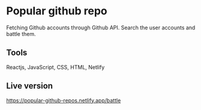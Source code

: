# Popular github repo
Fetching Github accounts through Github API. Search the user accounts and battle them.

## Tools
Reactjs, JavaScript, CSS, HTML, Netlify

## Live version
https://popular-github-repos.netlify.app/battle
